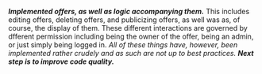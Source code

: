 ***Implemented offers, as well as logic accompanying them.*** This includes editing offers, deleting offers, and publicizing offers, as well was as, of course, the display of them. 
These different interactions are governed by dfferent permission including being the owner of the offer, being an admin, or just simply being logged in. 
*All of these things have, however, been implemented rather crudely and as such are not up to best practices.* ***Next step is to improve code quality.***
